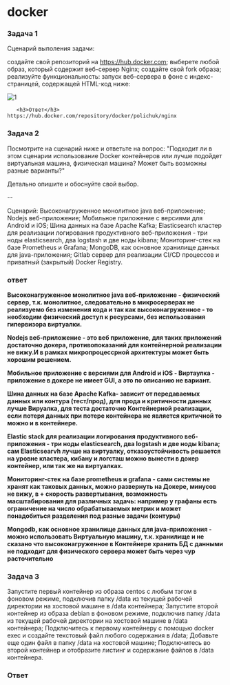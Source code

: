 # docker
<h3>Задача 1</h3>

Сценарий выполения задачи:

создайте свой репозиторий на https://hub.docker.com;
выберете любой образ, который содержит веб-сервер Nginx;
создайте свой fork образа;
реализуйте функциональность: запуск веб-сервера в фоне с индекс-страницей, содержащей HTML-код ниже:

![1](https://user-images.githubusercontent.com/102204773/205592559-bdc308b9-8fce-497a-ab42-5e8603dff328.png)


       <h3>Ответ</h3> https://hub.docker.com/repository/docker/polichuk/nginx

<h3>Задача 2</h3>

Посмотрите на сценарий ниже и ответьте на вопрос: "Подходит ли в этом сценарии использование Docker контейнеров или лучше подойдет виртуальная машина, физическая машина? Может быть возможны разные варианты?"

Детально опишите и обоснуйте свой выбор.

--

Сценарий:
Высоконагруженное монолитное java веб-приложение;
Nodejs веб-приложение;
Мобильное приложение c версиями для Android и iOS;
Шина данных на базе Apache Kafka;
Elasticsearch кластер для реализации логирования продуктивного веб-приложения - три ноды elasticsearch, два logstash и две ноды kibana;
Мониторинг-стек на базе Prometheus и Grafana;
MongoDB, как основное хранилище данных для java-приложения;
Gitlab сервер для реализации CI/CD процессов и приватный (закрытый) Docker Registry.
    
 <h3>ответ</h3>
    
<b>Высоконагруженное монолитное java веб-приложение - физический сервер, т.к. монолитное, следовательно в микросерверах не реализуемо без изменения кода и так как высоконагруженное -  то необходим физический доступ к ресурсами, без использования гипервизора виртуалки.</b> 
     
   <b>Nodejs веб-приложение - это веб приложение, для таких приложений достаточно докера, противопоказаний для контейнерной реализации не вижу.И в рамках микропроцессрной архитектуры может быть хорошим решением. </b>
   
   <b>Мобильное приложение c версиями для Android и iOS - Виртаулка -  приложение в докере не имеет GUI, а это по описанию не вариант. </b>
 
  <b> Шина данных на базе Apache Kafka- зависит от передаваемых данных или контура (тест/прод), для прода и критичности данных лучше Вируалка, для теста достаточно Контейнерной реализации, если    потеря данных при потере контейнера не является критичной то можно и в контейнере.</b>

   <b>Elastic stack для реализации логирования продуктивного веб-приложения - три ноды elasticsearch, два logstash и две ноды kibana;
сам Elasticsearvh лучше на виртуалку, отказоустойчивость решается на уровне кластера, кибану и логсташ можно вынести в докер контейнер, или так же на виртуалках.</b>
   
   
   <b>Мониторинг-стек на базе prometheus и grafana - сами системы не хранят как таковых данных, можно развернуть на Докере, минусов не вижу, в + скорость развертывания, возможность масштабирования для различных задачь: 
например у графаны есть ограничение на число обрабатываемых метрик и может понадобиться разделения под разные задачи (контуры)</b>

   <b>Mongodb, как основное хранилище данных для java-приложения - можно использовать Виртуальную машину, т.к. хранилище и  не сказано что высоконагруженное
в Контейнере хранить БД с данными не подходит для физического сервера может быть через чур расточительно</b>
     
<h3>Задача 3</h3>

Запустите первый контейнер из образа centos c любым тэгом в фоновом режиме, подключив папку /data из текущей рабочей директории на хостовой машине в /data контейнера;
Запустите второй контейнер из образа debian в фоновом режиме, подключив папку /data из текущей рабочей директории на хостовой машине в /data контейнера;
Подключитесь к первому контейнеру с помощью docker exec и создайте текстовый файл любого содержания в /data;    Добавьте еще один файл в папку /data на хостовой машине;
Подключитесь во второй контейнер и отобразите листинг и содержание файлов в /data контейнера.

<h3>Ответ</h3>

